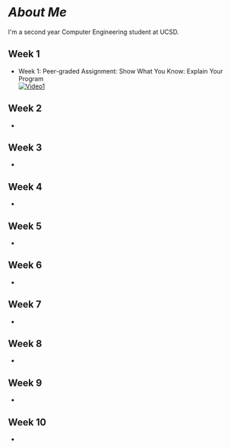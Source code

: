 # ***About Me***
I'm a second year Computer Engineering student at UCSD.
## Week 1
- Week 1: Peer-graded Assignment: Show What You Know: Explain Your Program\
  [![Video1](https://i9.ytimg.com/vi_webp/r_KaFcWlwTU/mq2.webp?sqp=CLTW8LAG-oaymwEmCMACELQB8quKqQMa8AEB-AH-CYACqAWKAgwIABABGH8gNig6MA8=&rs=AOn4CLDhd7rTcixa3PaWWfgAbnQ36IkIiQ)](https://youtu.be/r_KaFcWlwTU)
## Week 2
-
## Week 3
-
## Week 4
-
## Week 5
-
## Week 6
-
## Week 7
-
## Week 8
-
## Week 9
-
## Week 10
- 
